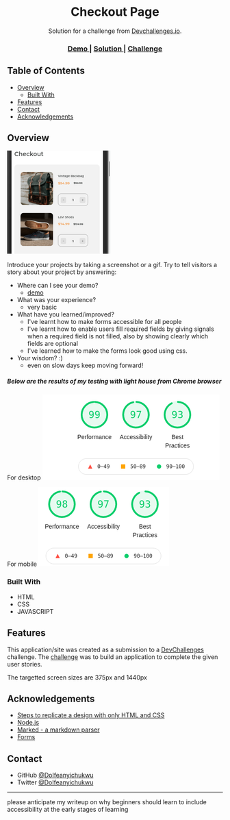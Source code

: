 <!-- Please update value in the {}  -->

<h1 align="center">Checkout Page</h1>

<div align="center">
   Solution for a challenge from  <a href="http://devchallenges.io" target="_blank">Devchallenges.io</a>.
</div>

<div align="center">
  <h3>
    <a href="https://docheckout.surge.sh">
      Demo
    </a>
    <span> | </span>
    <a href="https://github.com/HIIfeanyichukwu/checkout-page">
      Solution
    </a>
    <span> | </span>
    <a href="https://devchallenges.io/challenges/0J1NxxGhOUYVqihwegfO">
      Challenge
    </a>
  </h3>
</div>

<!-- TABLE OF CONTENTS -->

## Table of Contents

- [Overview](#overview)
  - [Built With](#built-with)
- [Features](#features)
- [Contact](#contact)
- [Acknowledgements](#acknowledgements)

<!-- OVERVIEW -->

## Overview

![screenshot](./assets/img/checkout.png)

Introduce your projects by taking a screenshot or a gif. Try to tell visitors a story about your project by answering:

- Where can I see your demo?
  - [demo](https://dochekout.surge.sh)
- What was your experience?
  - very basic
- What have you learned/improved?
  - I've learnt how to make forms accessible for all people
  - I've learnt how to enable users fill required fields by giving signals when a required field is not filled, also by showing clearly which fields are optional
  - I've learned how to make the forms look good using css.
- Your wisdom? :)
  - even on slow days keep moving forward!

##### Below are the results of my testing with light house from Chrome browser

For desktop
![desktop result from lighout hous](./assets/img/desktop.png)


For mobile
![mobile result from light house](./assets/img/mobile.png)


### Built With

<!-- This section should list any major frameworks that you built your project using. Here are a few examples.-->

- HTML
- CSS
- JAVASCRIPT

## Features


This application/site was created as a submission to a [DevChallenges](https://devchallenges.io/challenges) challenge. The [challenge](https://devchallenges.io/challenges/0J1NxxGhOUYVqihwegfO) was to build an application to complete the given user stories.

The targetted screen sizes are 375px and 1440px






## Acknowledgements


- [Steps to replicate a design with only HTML and CSS](https://devchallenges-blogs.web.app/how-to-replicate-design/)
- [Node.js](https://nodejs.org/)
- [Marked - a markdown parser](https://github.com/chjj/marked)
- [Forms](https://web.dev/learn/forms/)

## Contact

- GitHub [@DoIfeanyichukwu](https://{github.com/your-usermame})
- Twitter [@DoIfeanyichukwu](https://twitter.com/HIIfeanyichukwu)


***
please anticipate my writeup on why beginners should learn to include accessibility at the early stages of learning
